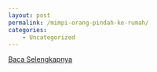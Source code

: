 ```yaml
---
layout: post
permalink: /mimpi-orang-pindah-ke-rumah/
categories:
    - Uncategorized
---
```


[Baca Selengkapnya](/08)
